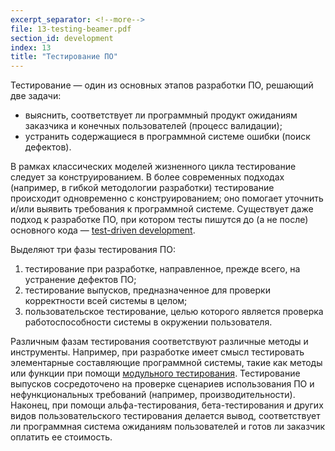```yaml
---
excerpt_separator: <!--more-->
file: 13-testing-beamer.pdf
section_id: development
index: 13
title: "Тестирование ПО"
---
```


Тестирование — один из основных этапов разработки ПО, решающий две задачи:

* выяснить, соответствует ли программный продукт ожиданиям заказчика
  и конечных пользователей (процесс валидации);
* устранить содержащиеся в программной системе ошибки (поиск дефектов).

<!--more-->

В рамках классических моделей жизненного цикла тестирование следует за конструированием.
В более современных подходах (например, в гибкой методологии разработки) тестирование
происходит одновременно с конструированием; оно помогает уточнить и/или выявить
требования к программной системе. Существует даже подход к разработке ПО,
при котором тесты пишутся до (а не после) основного кода — [test-driven development][tdd].

Выделяют три фазы тестирования ПО:

1. тестирование при разработке, направленное, прежде всего, на устранение
   дефектов ПО;
2. тестирование выпусков, предназначенное для проверки корректности всей системы
   в целом;
3. пользовательское тестирование, целью которого является проверка работоспособности
   системы в окружении пользователя.

Различным фазам тестирования соответствуют различные методы и инструменты. Например,
при разработке имеет смысл тестировать элементарные составляющие программной системы,
такие как методы или функции при помощи [модульного тестирования][unit].
Тестирование выпусков сосредоточено на проверке сценариев использования ПО
и нефункциональных требований (например, производительности). Наконец, при помощи
альфа-тестирования, бета-тестирования и других видов пользовательского тестирования
делается вывод, соответствует ли программная система ожиданиям пользователей
и готов ли заказчик оплатить ее стоимость.

[tdd]: https://en.wikipedia.org/wiki/Test-driven_development
[unit]: https://en.wikipedia.org/wiki/Unit_testing
